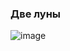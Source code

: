### Две луны

![image](https://github.com/drug173/Python/assets/47415634/511c4c71-c50e-4de6-80cf-31e719388412)

